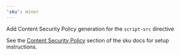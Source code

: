 ```yaml
---
'sku': minor
---
```


Add Content Security Policy generation for the `script-src` directive

See the [Content Security Policy](https://seek-oss.github.io/sku/#/./docs/csp) section of the sku docs for setup instructions.